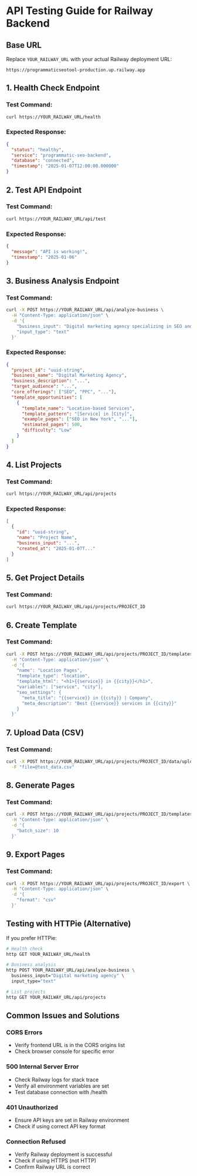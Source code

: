 # API Testing Guide for Railway Backend

## Base URL
Replace `YOUR_RAILWAY_URL` with your actual Railway deployment URL:
```
https://programmaticseotool-production.up.railway.app
```

## 1. Health Check Endpoint

### Test Command:
```bash
curl https://YOUR_RAILWAY_URL/health
```

### Expected Response:
```json
{
  "status": "healthy",
  "service": "programmatic-seo-backend",
  "database": "connected",
  "timestamp": "2025-01-07T12:00:00.000000"
}
```

## 2. Test API Endpoint

### Test Command:
```bash
curl https://YOUR_RAILWAY_URL/api/test
```

### Expected Response:
```json
{
  "message": "API is working!",
  "timestamp": "2025-01-06"
}
```

## 3. Business Analysis Endpoint

### Test Command:
```bash
curl -X POST https://YOUR_RAILWAY_URL/api/analyze-business \
  -H "Content-Type: application/json" \
  -d '{
    "business_input": "Digital marketing agency specializing in SEO and PPC",
    "input_type": "text"
  }'
```

### Expected Response:
```json
{
  "project_id": "uuid-string",
  "business_name": "Digital Marketing Agency",
  "business_description": "...",
  "target_audience": "...",
  "core_offerings": ["SEO", "PPC", "..."],
  "template_opportunities": [
    {
      "template_name": "Location-based Services",
      "template_pattern": "[Service] in [City]",
      "example_pages": ["SEO in New York", "..."],
      "estimated_pages": 500,
      "difficulty": "Low"
    }
  ]
}
```

## 4. List Projects

### Test Command:
```bash
curl https://YOUR_RAILWAY_URL/api/projects
```

### Expected Response:
```json
[
  {
    "id": "uuid-string",
    "name": "Project Name",
    "business_input": "...",
    "created_at": "2025-01-07T..."
  }
]
```

## 5. Get Project Details

### Test Command:
```bash
curl https://YOUR_RAILWAY_URL/api/projects/PROJECT_ID
```

## 6. Create Template

### Test Command:
```bash
curl -X POST https://YOUR_RAILWAY_URL/api/projects/PROJECT_ID/templates \
  -H "Content-Type: application/json" \
  -d '{
    "name": "Location Pages",
    "template_type": "location",
    "template_html": "<h1>{{service}} in {{city}}</h1>",
    "variables": ["service", "city"],
    "seo_settings": {
      "meta_title": "{{service}} in {{city}} | Company",
      "meta_description": "Best {{service}} services in {{city}}"
    }
  }'
```

## 7. Upload Data (CSV)

### Test Command:
```bash
curl -X POST https://YOUR_RAILWAY_URL/api/projects/PROJECT_ID/data/upload \
  -F "file=@test_data.csv"
```

## 8. Generate Pages

### Test Command:
```bash
curl -X POST https://YOUR_RAILWAY_URL/api/projects/PROJECT_ID/templates/TEMPLATE_ID/generate \
  -H "Content-Type: application/json" \
  -d '{
    "batch_size": 10
  }'
```

## 9. Export Pages

### Test Command:
```bash
curl -X POST https://YOUR_RAILWAY_URL/api/projects/PROJECT_ID/export \
  -H "Content-Type: application/json" \
  -d '{
    "format": "csv"
  }'
```

## Testing with HTTPie (Alternative)

If you prefer HTTPie:

```bash
# Health check
http GET YOUR_RAILWAY_URL/health

# Business analysis
http POST YOUR_RAILWAY_URL/api/analyze-business \
  business_input="Digital marketing agency" \
  input_type="text"

# List projects
http GET YOUR_RAILWAY_URL/api/projects
```

## Common Issues and Solutions

### CORS Errors
- Verify frontend URL is in the CORS origins list
- Check browser console for specific error

### 500 Internal Server Error
- Check Railway logs for stack trace
- Verify all environment variables are set
- Test database connection with /health

### 401 Unauthorized
- Ensure API keys are set in Railway environment
- Check if using correct API key format

### Connection Refused
- Verify Railway deployment is successful
- Check if using HTTPS (not HTTP)
- Confirm Railway URL is correct